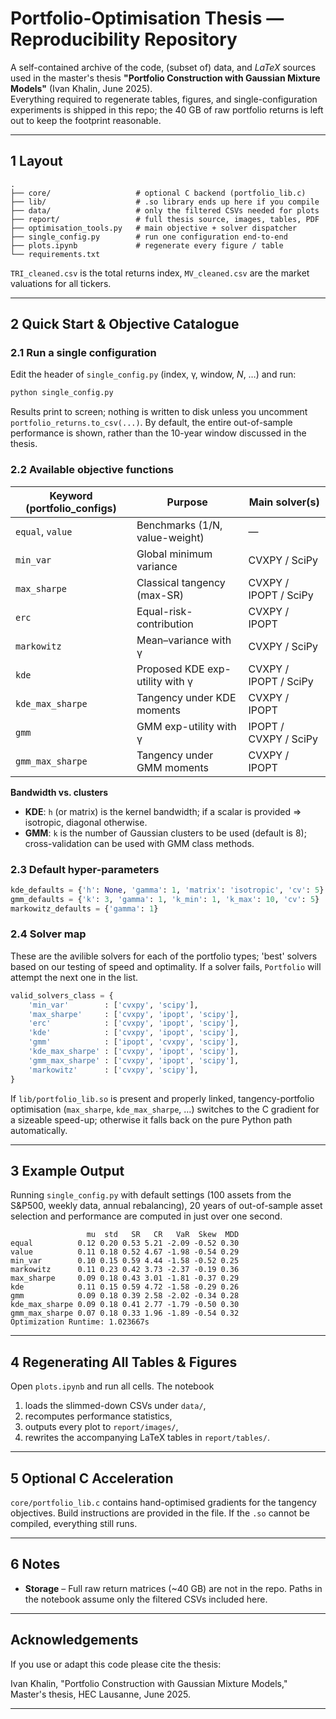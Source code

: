 # Portfolio-Optimisation Thesis — Reproducibility Repository

A self-contained archive of the code, (subset of) data, and *LaTeX* sources
used in the master's thesis **"Portfolio Construction with Gaussian Mixture
Models"** (Ivan Khalin, June 2025).  
Everything required to regenerate tables, figures, and single-configuration
experiments is shipped in this repo; the 40 GB of raw portfolio returns is 
left out to keep the footprint reasonable.

---

## 1 Layout

```
.
├── core/                   # optional C backend (portfolio_lib.c)
├── lib/                    # .so library ends up here if you compile
├── data/                   # only the filtered CSVs needed for plots
├── report/                 # full thesis source, images, tables, PDF
├── optimisation_tools.py   # main objective + solver dispatcher
├── single_config.py        # run one configuration end-to-end
├── plots.ipynb             # regenerate every figure / table
└── requirements.txt
```

`TRI_cleaned.csv` is the total returns index, `MV_cleaned.csv` are the market valuations for all tickers.

---

## 2 Quick Start & Objective Catalogue

### 2.1 Run a single configuration

Edit the header of `single_config.py` (index, γ, window, *N*, …) and run:

```bash
python single_config.py
```

Results print to screen; nothing is written to disk unless you uncomment `portfolio_returns.to_csv(...)`.
By default, the entire out-of-sample performance is shown, rather than the 10-year window discussed in the thesis.

### 2.2 Available objective functions

| Keyword (portfolio_configs) | Purpose | Main solver(s) |
|---|---|---|
| `equal`, `value` | Benchmarks (1/N, value-weight) | — |
| `min_var` | Global minimum variance | CVXPY / SciPy |
| `max_sharpe` | Classical tangency (max-SR) | CVXPY / IPOPT / SciPy |
| `erc` | Equal-risk-contribution | CVXPY / IPOPT |
| `markowitz` | Mean–variance with γ | CVXPY / SciPy |
| `kde` | Proposed KDE exp-utility with γ | CVXPY / IPOPT / SciPy |
| `kde_max_sharpe` | Tangency under KDE moments | CVXPY / IPOPT |
| `gmm` | GMM exp-utility with γ | IPOPT / CVXPY / SciPy |
| `gmm_max_sharpe` | Tangency under GMM moments | CVXPY / IPOPT |

**Bandwidth vs. clusters**
- **KDE**: `h` (or matrix) is the kernel bandwidth; if a scalar is provided ⇒ isotropic, diagonal otherwise.
- **GMM**: `k` is the number of Gaussian clusters to be used (default is 8); cross-validation can be used with GMM class methods.

### 2.3 Default hyper-parameters

```python
kde_defaults = {'h': None, 'gamma': 1, 'matrix': 'isotropic', 'cv': 5}
gmm_defaults = {'k': 3, 'gamma': 1, 'k_min': 1, 'k_max': 10, 'cv': 5}
markowitz_defaults = {'gamma': 1}
```

### 2.4 Solver map

These are the avilible solvers for each of the portfolio types; 'best' solvers based on our testing of speed and optimality.
If a solver fails, `Portfolio` will attempt the next one in the list.

```python
valid_solvers_class = {
    'min_var'        : ['cvxpy', 'scipy'],
    'max_sharpe'     : ['cvxpy', 'ipopt', 'scipy'],
    'erc'            : ['cvxpy', 'ipopt', 'scipy'],
    'kde'            : ['cvxpy', 'ipopt', 'scipy'],
    'gmm'            : ['ipopt', 'cvxpy', 'scipy'],
    'kde_max_sharpe' : ['cvxpy', 'ipopt', 'scipy'],
    'gmm_max_sharpe' : ['cvxpy', 'ipopt', 'scipy'],
    'markowitz'      : ['cvxpy', 'scipy'],
}
```

If `lib/portfolio_lib.so` is present and properly linked,
tangency-portfolio optimisation (`max_sharpe`, `kde_max_sharpe`, …) switches to
the C gradient for a sizeable speed-up; otherwise it falls back on the pure
Python path automatically.

---

## 3 Example Output

Running `single_config.py` with default settings (100 assets from the S&P500, weekly data, annual rebalancing),
20 years of out-of-sample asset selection and performance are computed in just over one second.

```
                 mu  std   SR   CR   VaR  Skew  MDD
equal          0.12 0.20 0.53 5.21 -2.09 -0.52 0.30
value          0.11 0.18 0.52 4.67 -1.98 -0.54 0.29
min_var        0.10 0.15 0.59 4.44 -1.58 -0.52 0.25
markowitz      0.11 0.23 0.42 3.73 -2.37 -0.19 0.36
max_sharpe     0.09 0.18 0.43 3.01 -1.81 -0.37 0.29
kde            0.11 0.15 0.59 4.72 -1.58 -0.29 0.26
gmm            0.09 0.18 0.39 2.58 -2.02 -0.34 0.28
kde_max_sharpe 0.09 0.18 0.41 2.77 -1.79 -0.50 0.30
gmm_max_sharpe 0.07 0.18 0.33 1.96 -1.89 -0.54 0.32
Optimization Runtime: 1.023667s
```

---

## 4 Regenerating All Tables & Figures

Open `plots.ipynb` and run all cells.
The notebook
1. loads the slimmed-down CSVs under `data/`,
2. recomputes performance statistics,
3. outputs every plot to `report/images/`,
4. rewrites the accompanying LaTeX tables in `report/tables/`.

---

## 5 Optional C Acceleration

`core/portfolio_lib.c` contains hand-optimised gradients for the tangency
objectives. Build instructions are provided in the file.
If the `.so` cannot be compiled, everything still runs.

---

## 6 Notes

- **Storage** – Full raw return matrices (~40 GB) are not in the repo. Paths in the notebook assume only the filtered CSVs included here.

---

## Acknowledgements

If you use or adapt this code please cite the thesis:

Ivan Khalin, "Portfolio Construction with Gaussian Mixture Models,"
Master's thesis, HEC Lausanne, June 2025.

---